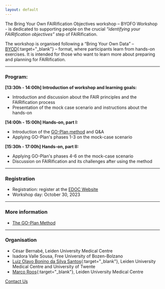 ```yaml
---
layout: default
---
```


The Bring Your Own FAIRification Objectives workshop – BYOFO Workshop - is dedicated to supporting people on the crucial _“identifying your FAIRification objectives”_ step of FAIRification.

The workshop is organised following a “Bring Your Own Data” – [BYOD](https://doi.org/10.5281/zenodo.8247728){:target="_blank"} – format, where participants learn from hands-on exercises. It is intended for those who want to learn more about preparing and planning for FAIRification.

--- 

### Program:

**[13:30h - 14:00h] Introduction of workshop and learning goals:**
* Introduction and discussion about the FAIR principles and the FAIRification process
* Presentation of the mock case scenario and instructions about the hands-on

**[14:00h - 15:00h] Hands-on, part I:**
* Introduction of the [GO-Plan method](./motivation.html) and Q&A 
* Applying GO-Plan's phases 1-3 on the mock-case scenario

**[15:30h - 17:00h] Hands-on, part II:**
* Applying GO-Plan's phases 4-6 on the mock-case scenario
* Discussion on FAIRification and its challenges after using the method 

--- 

<!-- The half-day workshop will take place at the [Enterprise Design, Operations and Computing (**EDOC 2023**) Conference](https://www.rug.nl/research/bernoulli/conf/edoc-2023/call-for-papers/){:target="_blank"}. -->

<!-- ---

### GO-Plan

#### During the BYOFO workshop, participants will experiment with [GO-Plan](./motivation.html), a method for the identification of FAIRification objectives. 


--- -->

### Registration
* Registration: register at the [EDOC Website](https://www.rug.nl/research/bernoulli/conf/edoc-2023/registration-form)
* Workshop day: October 30, 2023  

--- 

### More information

* [The GO-Plan Method](./motivation.html)

---

### Organisation

* César Bernabé, Leiden University Medical Centre
* Isadora Valle Sousa, Free University of Bozen-Bolzano
* [Luiz Olavo Bonino da Silva Santos](https://people.utwente.nl/l.o.boninodasilvasantos){:target="_blank"}, Leiden University Medical Centre and University of Twente
* [Marco Roos](https://www.lumc.nl/en/about-lumc/afdelingen/human-genetics/biosemantics/){:target="_blank"}, Leiden University Medical Centre

[Contact Us](mailto:byofo-edoc@outlook.com)